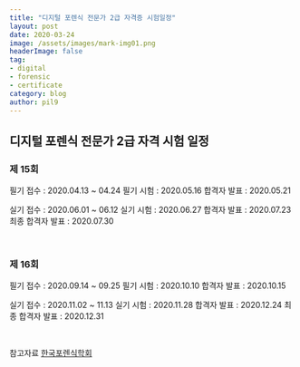 ```yaml
---
title: "디지털 포렌식 전문가 2급 자격증 시험일정"
layout: post
date: 2020-03-24
image: /assets/images/mark-img01.png
headerImage: false
tag:
- digital
- forensic
- certificate
category: blog
author: pil9
---
```


## 디지털 포렌식 전문가 2급 자격 시험 일정

### 제 15회

필기 접수 : 2020.04.13 ~ 04.24
필기 시험 : 2020.05.16
합격자 발표 : 2020.05.21


실기 접수 : 2020.06.01 ~ 06.12
실기 시험 : 2020.06.27
합격자 발표 : 2020.07.23
최종 합격자 발표 : 2020.07.30
  
<br>

### 제 16회

필기 접수 : 2020.09.14 ~ 09.25
필기 시험 : 2020.10.10
합격자 발표 : 2020.10.15

실기 접수 : 2020.11.02 ~ 11.13
실기 시험 : 2020.11.28
합격자 발표 : 2020.12.24
최종 합격자 발표 : 2020.12.31  

<br>

참고자료
​[한국포렌식학회](https://exam.forensickorea.org/bbs/user.php?bo_table=schedule)


